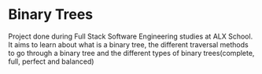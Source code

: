 # Binary Trees
Project done during Full Stack Software Engineering studies at ALX School. It aims to learn about what is a binary tree, the different traversal methods to go through a binary tree and the different types of binary trees(complete, full, perfect and balanced)
